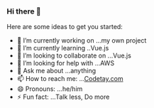 ### Hi there 👋

Here are some ideas to get you started:

- 🔭 I’m currently working on ...my own project
- 🌱 I’m currently learning ..Vue.js
- 👯 I’m looking to collaborate on ...Vue.js
- 🤔 I’m looking for help with ...AWS
- 💬 Ask me about ...anything
- 📫 How to reach me: ...[Codetay.com](https://codetay.com)
- 😄 Pronouns: ...he/him
- ⚡ Fun fact: ...Talk less, Do more
